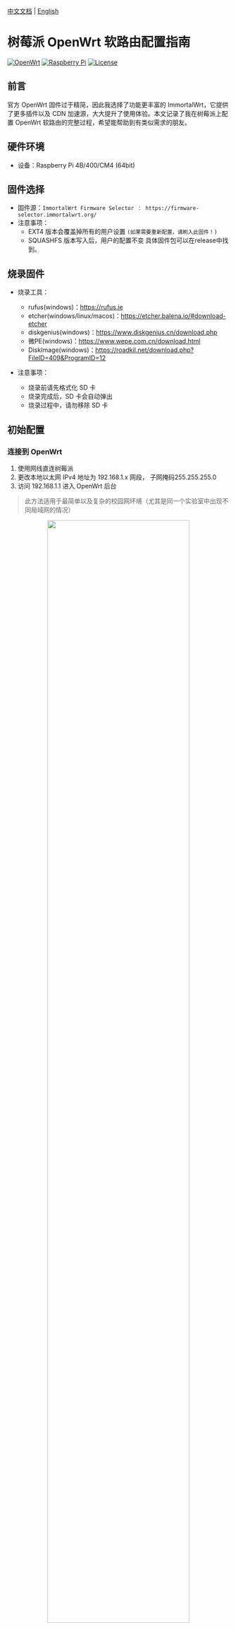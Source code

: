 <link rel="stylesheet" href="https://cdn.jsdelivr.net/gh/lipis/flag-icons@7.2.3/css/flag-icons.min.css" />

<!-- [🇨🇳 中文文档](#chinese) | [🇺🇸 English](#english) -->

[<span class="fi fi-cn"></span> 中文文档](#chinese) | [<span class="fi fi-us"></span> English](#english)

<a id="chinese"></a>
# 树莓派 OpenWrt 软路由配置指南

[![OpenWrt](https://img.shields.io/badge/OpenWrt-ImmortalWrt-blue.svg)](https://immortalwrt.org/) [![Raspberry Pi](https://img.shields.io/badge/Device-Raspberry%20Pi%204-red.svg)](https://www.raspberrypi.org/) [![License](https://img.shields.io/badge/License-MIT-yellow.svg)](https://opensource.org/licenses/MIT)

## 前言

官方 OpenWrt 固件过于精简，因此我选择了功能更丰富的 ImmortalWrt，它提供了更多插件以及 CDN 加速源，大大提升了使用体验。本文记录了我在树莓派上配置 OpenWrt 软路由的完整过程，希望能帮助到有类似需求的朋友。

## 硬件环境

- 设备：Raspberry Pi 4B/400/CM4 (64bit)

## 固件选择

- 固件源：`ImmortalWrt Firmware Selector ： https://firmware-selector.immortalwrt.org/ `
- 注意事项：
  - EXT4 版本会覆盖掉所有的用户设置 `(如果需要重新配置，请刷入此固件！)`
  - SQUASHFS 版本写入后，用户的配置不变
具体固件包可以在release中找到。

## 烧录固件
- 烧录工具：
    - rufus(windows)：https://rufus.ie
    - etcher(windows/linux/macos)：https://etcher.balena.io/#download-etcher
    - diskgenius(windows)：https://www.diskgenius.cn/download.php
    - 微PE(windows)：https://www.wepe.com.cn/download.html
    - DiskImage(windows)：https://roadkil.net/download.php?FileID=409&ProgramID=12

- 注意事项：
  - 烧录前请先格式化 SD 卡
  - 烧录完成后，SD 卡会自动弹出
  - 烧录过程中，请勿移除 SD 卡

## 初始配置

### 连接到 OpenWrt

1. 使用网线直连树莓派
2. 更改本地以太网 IPv4 地址为 192.168.1.x 网段， 子网掩码255.255.255.0
3. 访问 192.168.1.1 进入 OpenWrt 后台

> 此方法适用于最简单以及复杂的校园网环境（尤其是同一个实验室中出现不同局域网的情况）

<div align="center">
  <img src="figures/连接openwrt配置图.png" width="80%" />
</div>

### 基础设置

- 默认账户：root
- 默认密码：  （空）
- 关闭 IPv6 相关设置（参考视频 24:42）https://www.youtube.com/watch?v=JfSJmPFiL_s&t=344s

## 网络配置

### 单网口树莓派配置 WAN 和 LAN

<strong> 最初考虑使用 VLAN 技术实现单网口分离 WAN 和 LAN，但由于交换机不支持 VLAN，最终放弃这种方式。 </strong>

### 校园网拨号解决方案

校园网拨号较为复杂，可能会识别出设备类型导致连接失败。

<div align="center">
  <img src="figures/拨号出错图.png" width="80%" />
</div>

解决方法：

1. 新建 WAN0 接口，配置拨号账户
2. LAN 设置：将设备改为无线网络
3. 如遇问题，请将 WiFi 放置在最高优先级后再测试！

<div align="center">
  <img src="figures/拨号上网.png" width="80%" />
</div>

<div align="center">
  <img src="figures/拨号成功.png" width="80%" />
</div>

## 功能扩展

### 主题美化

安装 cargo luci 主题，提升界面美观度（参考视频 33:12）https://www.youtube.com/watch?v=JfSJmPFiL_s&t=344s 

### 科学上网配置

1. 安装科学上网插件
> 根据个人喜好下载添加即可（不能重复同时使用！）
- Openclash
- passWall
- 略

2. 自定义规则添加：
- [OpenClash 维护指南.](https://blog.dreamtobe.cn/openclash_maintain/)
- [自定义 OpenClash 规则.](https://github.com/Aethersailor/Custom_OpenClash_Rules) 配置成功！
- [GitHub 访问优化.](https://github.com/521xueweihan/GitHub520)
    - 添加 GitHub 相关域名到直连规则.
    - 通过修改本地 hosts 文件解决 GitHub 访问速度慢和图片显示问题.

## 参考资料

- [不良林 OpenWrt 视频教程](https://www.youtube.com/watch?v=JfSJmPFiL_s)
- [不良林 OpenWrt 文字教程](https://bulianglin.com/archives/openwrt.html)
- [树莓派安装 OpenWrt 作为主路由及解决校园网登录问题](https://www.bilibili.com/video/xxx)

## 总结

通过以上配置，成功将树莓派打造成了一台功能强大的软路由，解决了校园网环境下的网络连接问题，并实现了科学上网等高级功能。ImmortalWrt 相比官方 OpenWrt 提供了更丰富的插件支持，大大提升了使用体验。

希望这份配置指南能对你有所帮助！如有问题，欢迎在评论区交流讨论。


[🇨🇳 中文文档](#chinese) | [🇺🇸 English](#english)

<a id="english"></a>
# Raspberry Pi OpenWrt Software Router Configuration Guide

[![OpenWrt](https://img.shields.io/badge/OpenWrt-ImmortalWrt-blue.svg)](https://immortalwrt.org/) [![Raspberry Pi](https://img.shields.io/badge/Device-Raspberry%20Pi%204-red.svg)](https://www.raspberrypi.org/) [![License](https://img.shields.io/badge/License-MIT-yellow.svg)](https://opensource.org/licenses/MIT)

## Introduction

The official OpenWrt firmware is too minimalistic, so I chose the feature-rich ImmortalWrt, which provides more plugins and CDN acceleration sources, greatly enhancing the user experience. This article documents my complete process of configuring an OpenWrt software router on a Raspberry Pi, hoping to help others with similar needs.

## Hardware Environment

- Device: Raspberry Pi 4B/400/CM4 (64bit)

## Firmware Selection

- Firmware Source: `ImmortalWrt Firmware Selector: https://firmware-selector.immortalwrt.org/`
- Notes:
  - EXT4 version will overwrite all user settings `(If you need to reconfigure, please flash this firmware!)`
  - SQUASHFS version preserves user configurations after writing
  
You can find specific firmware packages in the release section.

## Flashing the Firmware
- Flashing Tools:
    - rufus (Windows): https://rufus.ie
    - etcher (Windows/Linux/macOS): https://etcher.balena.io/#download-etcher
    - diskgenius (Windows): https://www.diskgenius.cn/download.php
    - WePE (Windows): https://www.wepe.com.cn/download.html
    - DiskImage (Windows): https://roadkil.net/download.php?FileID=409&ProgramID=12

- Important Notes:
  - Format the SD card before flashing
  - The SD card will automatically eject after flashing
  - Do not remove the SD card during the flashing process

## Initial Configuration

### Connecting to OpenWrt

1. Connect the Raspberry Pi directly with an Ethernet cable
2. Change your local Ethernet IPv4 address to the 192.168.1.x subnet, with subnet mask 255.255.255.0
3. Access 192.168.1.1 to enter the OpenWrt admin panel

> This method works for both simple and complex campus network environments (especially in situations where different LANs exist in the same laboratory)

<div align="center">
  <img src="figures/连接openwrt配置图.png" width="80%" />
</div>

### Basic Settings

- Default username: root
- Default password: (empty)
- Disable IPv6 related settings (refer to video at 24:42) https://www.youtube.com/watch?v=JfSJmPFiL_s&t=344s

## Network Configuration

### Single Network Port Raspberry Pi WAN and LAN Configuration

<strong>Initially considered using VLAN technology to separate WAN and LAN on a single port, but abandoned this approach as the switch did not support VLAN.</strong>

### Campus Network Dial-up Solution

Campus network dial-up can be complex, and may fail due to device type detection.

<div align="center">
  <img src="figures/拨号出错图.png" width="80%" />
</div>


Solution:

1. Create a new WAN0 interface and configure the dial-up account
2. LAN settings: Change the device to wireless network
3. If issues persist, place WiFi at the highest priority and test again!

<div align="center">
  <img src="figures/拨号上网.png" width="80%" />
</div>

<div align="center">
  <img src="figures/拨号成功.png" width="80%" />
</div>

## Feature Extensions

### Theme Customization

Install cargo luci theme to enhance the interface aesthetics (refer to video at 33:12) https://www.youtube.com/watch?v=JfSJmPFiL_s&t=344s

### Internet Access Configuration

1. Install internet access plugins
> Add according to personal preference (cannot use multiple simultaneously!)
- Openclash
- passWall
- etc.

2. Custom rule additions:
- [OpenClash Maintenance Guide.](https://blodreamtobe.cn/openclash_maintain/)
- [Custom OpenClash Rules.](https://github.coAethersailor/Custom_OpenClash_Rules)
- [GitHub Access Optimization.](https://githucom/521xueweihan/GitHub520)
	- Add GitHub related domains to direct connection rules.
	- Solve slow GitHub access and image display issues by modifying local hosts file.
## References

- [BuliangLin OpenWrt Video Tutorial](https://www.youtube.com/watch?v=JfSJmPFiL_s)
- [BuliangLin OpenWrt Text Tutorial](https://bulianglin.com/archives/openwrt.html)
- [Raspberry Pi OpenWrt Installation as Main Router and Campus Network Login Solution](https://www.bilibili.com/video/xxx)

## Conclusion

Through the above configuration, I successfully transformed a Raspberry Pi into a powerful software router, solving network connection issues in campus environments and implementing advanced features like secure internet access. ImmortalWrt provides richer plugin support compared to the official OpenWrt, greatly enhancing the user experience.

I hope this configuration guide helps you! If you have any questions, feel free to discuss in the comments section.